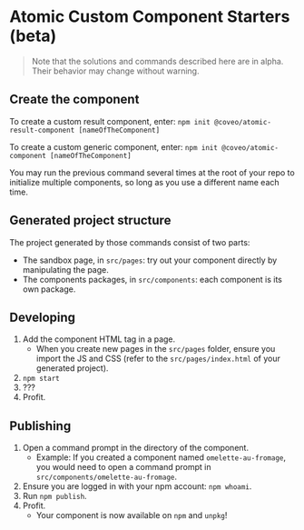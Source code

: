 # Atomic Custom Component Starters (beta)

> Note that the solutions and commands described here are in alpha. Their behavior may change without warning.

## Create the component

To create a custom result component, enter:
`npm init @coveo/atomic-result-component [nameOfTheComponent]`

To create a custom generic component, enter:
`npm init @coveo/atomic-component [nameOfTheComponent]`

You may run the previous command several times at the root of your repo to initialize multiple components, so long as you use a different name each time.

## Generated project structure

The project generated by those commands consist of two parts:

- The sandbox page, in `src/pages`: try out your component directly by manipulating the page.
- The components packages, in `src/components`: each component is its own package.

## Developing

1.  Add the component HTML tag in a page.
    - When you create new pages in the `src/pages` folder, ensure you import the JS and CSS (refer to the `src/pages/index.html` of your generated project).
2.  `npm start`
3.  ???
4.  Profit.

## Publishing

1.  Open a command prompt in the directory of the component.
    - Example: If you created a component named `omelette-au-fromage`, you would need to open a command prompt in `src/components/omelette-au-fromage`.
2.  Ensure you are logged in with your npm account: `npm whoami`.
3.  Run `npm publish`.
4.  Profit.
    - Your component is now available on `npm` and `unpkg`!
